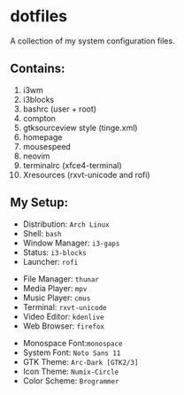 # dotfiles
A collection of my system configuration files.



## Contains:
1. i3wm
2. i3blocks
3. bashrc (user + root)
4. compton
5. gtksourceview style (tinge.xml)
5. homepage
5. mousespeed
6. neovim
7. terminalrc (xfce4-terminal)
9. Xresources (rxvt-unicode and rofi)



## My Setup:

- Distribution: `Arch Linux`
- Shell: `bash`
- Window Manager: `i3-gaps`
- Status: `i3-blocks`
- Launcher: `rofi`


* File Manager: `thunar`
* Media Player: `mpv`
* Music Player: `cmus`
* Terminal: `rxvt-unicode`
* Video Editor: `kdenlive`
* Web Browser: `firefox`


- Monospace Font:`monospace`
- System Font: `Noto Sans 11`
- GTK Theme: `Arc-Dark [GTK2/3]`
- Icon Theme: `Numix-Circle`
- Color Scheme: `Brogrammer`

